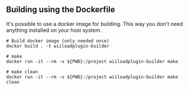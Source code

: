 ## Building using the Dockerfile

It's possible to use a docker image for building. This way you don't need anything installed on your host system.

```
# Build docker image (only needed once)
docker build . -t wiiloadplugin-builder

# make 
docker run -it --rm -v ${PWD}:/project wiiloadplugin-builder make

# make clean
docker run -it --rm -v ${PWD}:/project wiiloadplugin-builder make clean
```

